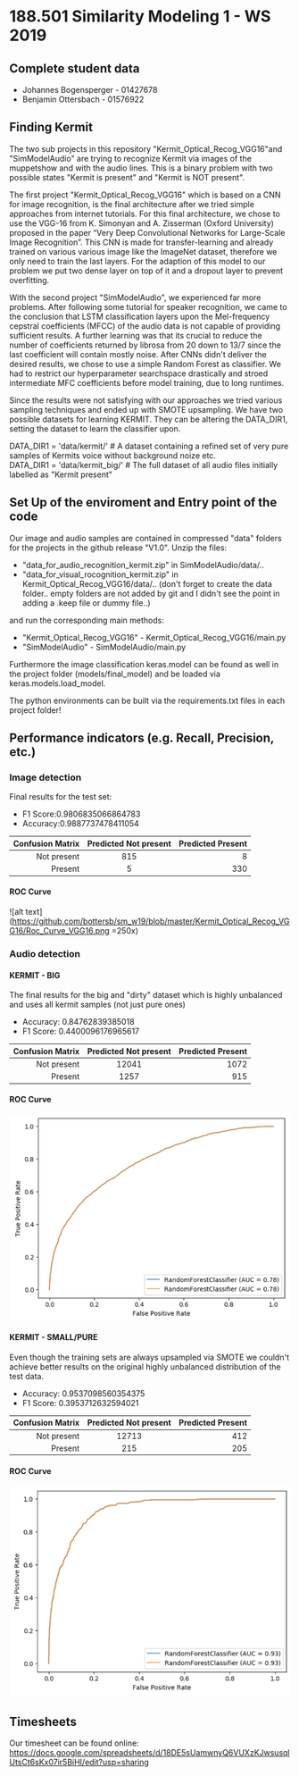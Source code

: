 # 188.501 Similarity Modeling 1 - WS 2019

## Complete student data
* Johannes Bogensperger - 01427678
* Benjamin Ottersbach - 01576922

## Finding Kermit
The two sub projects in this repository "Kermit_Optical_Recog_VGG16"and "SimModelAudio" are trying to recognize Kermit via images of the muppetshow and with the audio lines. This is a binary problem with two possible states "Kermit is present" and "Kermit is NOT present".

The first project "Kermit_Optical_Recog_VGG16" which is based on a CNN for image recognition, is the final architecture after we tried simple approaches from internet tutorials. For this final architecture, we chose to use the VGG-16 from K. Simonyan and A. Zisserman (Oxford University) proposed in the paper “Very Deep Convolutional Networks for Large-Scale Image Recognition”. This CNN is made for transfer-learning and already trained on various various image like the ImageNet dataset, therefore we only need to train the last layers. For the adaption of this model to our problem we put two dense layer on top of it and a dropout layer to prevent overfitting.

With the second project "SimModelAudio", we experienced far more problems. After following some tutorial for speaker recognition, we came to the conclusion that LSTM classification layers upon the Mel-frequency cepstral coefficients (MFCC) of the audio data is not capable of providing sufficient results. A further learning was that its crucial to reduce the number of coefficients returned by librosa from 20 down to 13/7 since the last coefficient will contain mostly noise. After CNNs didn't deliver the desired results, we chose to use a simple Random Forest as classifier. We had to restrict our hyperparameter searchspace drastically and stroed intermediate MFC coefficients before model training, due to long runtimes.

Since the results were not satisfying with our approaches we tried various sampling techniques and ended up with SMOTE upsampling. We have two possible datasets for learning KERMIT. They can be altering the DATA_DIR1, setting the dataset to learn the classifier upon.

DATA_DIR1 = 'data/kermit/'      # A dataset containing a refined set of very pure samples of Kermits voice without background noize etc.  
DATA_DIR1 = 'data/kermit_big/'  # The full dataset of all audio files initially labelled as "Kermit present" 

## Set Up of the enviroment and Entry point of the code
Our image and audio samples are contained in compressed "data" folders for the projects in the github release "V1.0".
Unzip the files:
* "data_for_audio_recognition_kermit.zip" in SimModelAudio/data/..
* "data_for_visual_rocognition_kermit.zip" in Kermit_Optical_Recog_VGG16/data/..
(don't forget to create the data folder.. empty folders are not added by git and I didn't see the point in adding a .keep file or dummy file..)

and run the corresponding main methods:
* "Kermit_Optical_Recog_VGG16" - Kermit_Optical_Recog_VGG16/main.py
* "SimModelAudio" - SimModelAudio/main.py

Furthermore the image classification keras.model can be found as well in the project folder (models/final_model) and be loaded via keras.models.load_model.

The python environments can be built via the requirements.txt files in each project folder!

## Performance indicators (e.g. Recall, Precision, etc.)

### Image detection
Final results for the test set:

* F1 Score:0.9806835066864783
* Accuracy:0.9887737478411054

| Confusion Matrix  | Predicted Not present | Predicted Present  |
| ----------------: |:---------------------:| -------------:|
| Not present       | 815                 | 8          |
| Present           | 5                  | 330           |

#### ROC Curve

![alt text](https://github.com/bottersb/sm_w19/blob/master/Kermit_Optical_Recog_VGG16/Roc_Curve_VGG16.png =250x)


### Audio detection

#### KERMIT - BIG
The final results for the big and "dirty" dataset which is highly unbalanced and uses all kermit samples (not just pure ones) 

* Accuracy: 0.84762839385018
* F1 Score: 0.4400096176965617

| Confusion Matrix  | Predicted Not present | Predicted Present  |
| ----------------: |:---------------------:| -------------:|
| Not present       | 12041                 | 1072          |
| Present           | 1257                  | 915           |

#### ROC Curve
![alt text](https://github.com/bottersb/sm_w19/blob/master/SimModelAudio/ROC_curve_kermit_big.png)

#### KERMIT - SMALL/PURE
Even though the training sets are always upsampled via SMOTE we couldn't achieve better results on the original highly unbalanced distribution of the test data.

* Accuracy: 0.9537098560354375
* F1 Score: 0.3953712632594021

| Confusion Matrix  | Predicted Not present | Predicted Present  |
| ----------------: |:---------------------:| -------------:|
| Not present       | 12713                 | 412          |
| Present           | 215                  | 205           |


#### ROC Curve
![alt text](https://github.com/bottersb/sm_w19/blob/master/SimModelAudio/ROC_curve_kermit_puresmall.png)

## Timesheets
Our timesheet can be found online:
https://docs.google.com/spreadsheets/d/18DE5sUamwnyQ6VUXzKJwsusqlUtsCt6sKx07ir5BiHI/edit?usp=sharing



